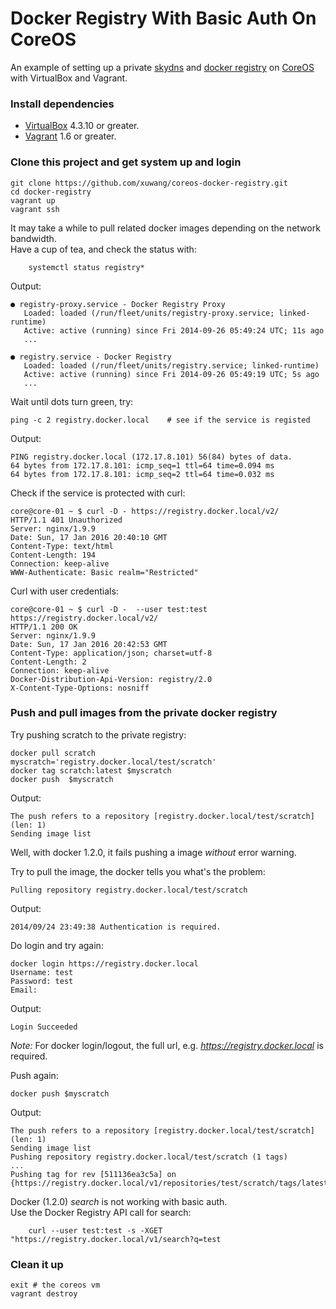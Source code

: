 # Docker Registry With Basic Auth On CoreOS

An example of setting up a private [skydns][SkyDNS] and [docker registry][Docker-Registry] on [CoreOS][using-coreos] with VirtualBox and Vagrant.

### Install dependencies

* [VirtualBox][virtualbox] 4.3.10 or greater.
* [Vagrant][vagrant] 1.6 or greater.

### Clone this project and get system up and login

	git clone https://github.com/xuwang/coreos-docker-registry.git
	cd docker-registry
	vagrant up
	vagrant ssh
	
It may take a while to pull related docker images depending on the network bandwidth.    
Have a cup of tea, and check the status with:

        systemctl status registry*
Output:

    ● registry-proxy.service - Docker Registry Proxy
       Loaded: loaded (/run/fleet/units/registry-proxy.service; linked-runtime)
       Active: active (running) since Fri 2014-09-26 05:49:24 UTC; 11s ago
       ...

    ● registry.service - Docker Registry
       Loaded: loaded (/run/fleet/units/registry.service; linked-runtime)
       Active: active (running) since Fri 2014-09-26 05:49:19 UTC; 5s ago
       ...
Wait until dots turn green, try:

	ping -c 2 registry.docker.local    # see if the service is registed
Output:

	PING registry.docker.local (172.17.8.101) 56(84) bytes of data.
	64 bytes from 172.17.8.101: icmp_seq=1 ttl=64 time=0.094 ms
	64 bytes from 172.17.8.101: icmp_seq=2 ttl=64 time=0.032 ms

Check if the service is protected with curl:
      
```
core@core-01 ~ $ curl -D - https://registry.docker.local/v2/
HTTP/1.1 401 Unauthorized
Server: nginx/1.9.9
Date: Sun, 17 Jan 2016 20:40:10 GMT
Content-Type: text/html
Content-Length: 194
Connection: keep-alive
WWW-Authenticate: Basic realm="Restricted"
```

Curl with user credentials:
```
core@core-01 ~ $ curl -D -  --user test:test https://registry.docker.local/v2/
HTTP/1.1 200 OK
Server: nginx/1.9.9
Date: Sun, 17 Jan 2016 20:42:53 GMT
Content-Type: application/json; charset=utf-8
Content-Length: 2
Connection: keep-alive
Docker-Distribution-Api-Version: registry/2.0
X-Content-Type-Options: nosniff
```

### Push and pull images from the private docker registry
Try pushing scratch to the private registry:

	docker pull scratch
	myscratch='registry.docker.local/test/scratch'
	docker tag scratch:latest $myscratch
	docker push  $myscratch
Output:

    The push refers to a repository [registry.docker.local/test/scratch] (len: 1)
    Sending image list

Well, with docker 1.2.0, it fails pushing a image _without_ error warning. 

Try to pull the image, the docker tells you what's the problem:

    Pulling repository registry.docker.local/test/scratch
Output:

    2014/09/24 23:49:38 Authentication is required.
Do login and try again:

	docker login https://registry.docker.local
	Username: test
	Password: test
	Email:
Output:

	Login Succeeded
 
_Note:_ For docker login/logout, the full url, e.g. _https://registry.docker.local_ is required.  

Push again:

    docker push $myscratch
    
Output:

    The push refers to a repository [registry.docker.local/test/scratch] (len: 1)
    Sending image list
    Pushing repository registry.docker.local/test/scratch (1 tags)
    ...
    Pushing tag for rev [511136ea3c5a] on {https://registry.docker.local/v1/repositories/test/scratch/tags/latest}
    
Docker (1.2.0) _search_ is not working with basic auth.  
Use the Docker Registry API call for search:

        curl --user test:test -s -XGET "https://registry.docker.local/v1/search?q=test
### Clean it up

	exit # the coreos vm
	vagrant destroy

[virtualbox]: https://www.virtualbox.org/
[vagrant]: https://www.vagrantup.com/downloads.html
[using-coreos]: http://coreos.com/docs/using-coreos/
[SkyDNS]: https://github.com/skynetservices/skydns
[Docker-Registry]: https://github.com/docker/docker-registry


